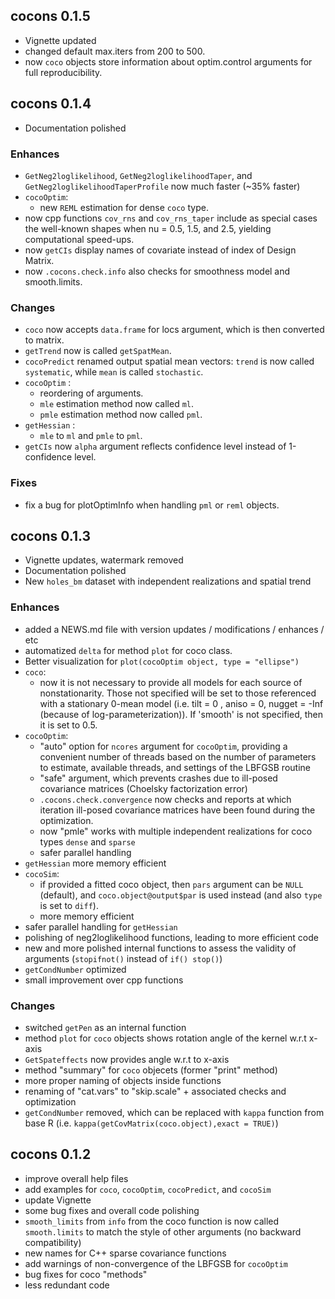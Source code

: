 ## cocons 0.1.5

- Vignette updated
- changed default max.iters from 200 to 500.
- now `coco` objects store information about optim.control arguments for full reproducibility.

## cocons 0.1.4

- Documentation polished

### Enhances

- `GetNeg2loglikelihood`, `GetNeg2loglikelihoodTaper`, and `GetNeg2loglikelihoodTaperProfile` now much faster (~35\% faster)
- `cocoOptim`:
  - new `REML` estimation for dense `coco` type.
- now cpp functions `cov_rns` and `cov_rns_taper` include as special cases the well-known shapes when nu = 0.5, 1.5, and 2.5, yielding computational speed-ups.
- now `getCIs` display names of covariate instead of index of Design Matrix.
- now `.cocons.check.info` also checks for smoothness model and smooth.limits.
  
### Changes

- `coco` now accepts `data.frame` for locs argument, which is then converted to matrix.
- `getTrend` now is called `getSpatMean`.
- `cocoPredict` renamed output spatial mean vectors: `trend` is now called `systematic`, while `mean` is called `stochastic`.
- `cocoOptim` : 
  - reordering of arguments.
  - `mle` estimation method now called `ml`.
  - `pmle` estimation method now called `pml`.
- `getHessian` :
  - `mle` to `ml` and `pmle` to `pml`.
- `getCIs` now `alpha` argument reflects confidence level instead of 1-confidence level.

### Fixes

- fix a bug for plotOptimInfo when handling `pml` or `reml` objects.

## cocons 0.1.3

- Vignette updates, watermark removed
- Documentation polished
- New `holes_bm` dataset with independent realizations and spatial trend

### Enhances

- added a NEWS.md file with version updates / modifications / enhances / etc
- automatized `delta` for method `plot` for coco class.
- Better visualization for `plot(cocoOptim object, type = "ellipse")`
- `coco`:
  - now it is not necessary to provide all models for each source of nonstationarity. Those not specified will be set to those referenced
  with a stationary 0-mean model (i.e. tilt = 0 , aniso = 0, nugget = -Inf (because of log-parameterization)). If 'smooth' is not specified, then it is set to 0.5.
- `cocoOptim`:
  - "auto" option for `ncores` argument for `cocoOptim`, providing a convenient number of threads based on the number of parameters to estimate, available threads, and settings of the LBFGSB routine
  - "safe" argument, which prevents crashes due to ill-posed covariance matrices (Choelsky factorization error)
  - `.cocons.check.convergence` now checks and reports at which iteration ill-posed covariance matrices have been found during the optimization. 
  - now "pmle" works with multiple independent realizations for coco types `dense` and `sparse`
  - safer parallel handling
- `getHessian` more memory efficient
- `cocoSim`: 
  - if provided a fitted coco object, then `pars` argument can be `NULL` (default), and `coco.object@output$par` is used instead (and also `type` is set to `diff`).
  - more memory efficient
- safer parallel handling for `getHessian`
- polishing of neg2loglikelihood functions, leading to more efficient code
- new and more polished internal functions to assess the validity of arguments (`stopifnot()` instead of `if() stop()`)
- `getCondNumber` optimized
- small improvement over cpp functions

### Changes

- switched `getPen` as an internal function
- method `plot` for `coco` objects shows rotation angle of the kernel w.r.t x-axis
- `GetSpateffects` now provides angle w.r.t to x-axis
- method "summary" for `coco` objecets (former "print" method)
- more proper naming of objects inside functions
- renaming of "cat.vars" to "skip.scale" + associated checks and optimization
- `getCondNumber` removed, which can be replaced with `kappa` function from base R (i.e. `kappa(getCovMatrix(coco.object),exact = TRUE)`)

## cocons 0.1.2

-   improve overall help files
-   add examples for `coco`, `cocoOptim`, `cocoPredict`, and `cocoSim`
-   update Vignette
-   some bug fixes and overall code polishing
-   `smooth_limits` from `info` from the coco function is now called `smooth.limits` to match the style of other arguments (no backward compatibility)
-   new names for C++ sparse covariance functions
-   add warnings of non-convergence of the LBFGSB for `cocoOptim`
-   bug fixes for coco "methods"
-   less redundant code
